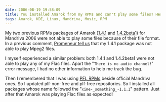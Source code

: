 ```yaml
---
date: 2006-08-19 19:58:09
title: You installed Amarok from my RPMs and can't play some files? Here is the fix...
tags: Amarok, KDE, Linux, Mandriva, Music, RPM
---
```


My two previous RPMs packages of Amarok ([1.4.1](https://kevin.deldycke.com/2006/07/amarok-141-for-mandriva-2006/) and [1.4.2beta1](https://kevin.deldycke.com/2006/08/amarok-142-beta1-for-mandriva-2006/)) for Mandriva 2006 were not able to play some files because of their file format. In a previous comment, [Promeneur tell us](https://kevin.deldycke.com/2006/07/amarok-141-for-mandriva-2006/#comment-45) that my 1.4.1 package was not able to play Mpeg2 files.

I myself experienced a similar problem: both 1.4.1 and 1.4.2beta1 were not able to play any of my Flac files. Apart the "`There is no audio channel!`" error message, I had no other information to help me track the bug.

Then I remembered that I was using [PFL RPMs](https://plf.zarb.org/about.php) beside official Mandriva ones. So I updated plf-non-free and plf-free repositories. So I installed all packages whose name followed the "`xine-_something_-1.1.1`" pattern. Just after that Amarok was playing Flac files as expected!
